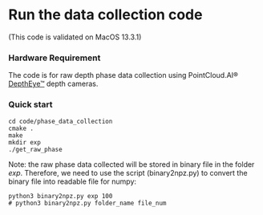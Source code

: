 # Run the data collection code

(This code is validated on MacOS 13.3.1)

### Hardware Requirement

The code is for raw depth phase data collection using PointCloud.AI® [DepthEye™](https://files.seeedstudio.com/products/114992563/DepthEye_Wide_SonyIMX556_datasheet.pdf) depth cameras.


### Quick start

```
cd code/phase_data_collection
cmake .
make
mkdir exp
./get_raw_phase
```

Note: the raw phase data collected will be stored in binary file in the folder *exp*. Therefore, we need to use the script (binary2npz.py) to convert the binary file into readable file for numpy:

```
python3 binary2npz.py exp 100
# python3 binary2npz.py folder_name file_num
```


